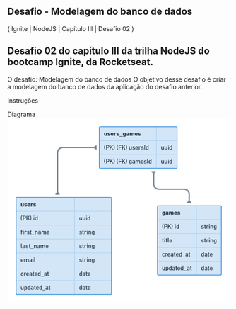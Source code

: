 ## Desafio - Modelagem do banco de dados
( Ignite | NodeJS | Capítulo III | Desafio 02 )

## Desafio 02 do capítulo III da trilha NodeJS do bootcamp Ignite, da Rocketseat.

O desafio: Modelagem do banco de dados
O objetivo desse desafio é criar a modelagem do banco de dados da aplicação do desafio anterior.

Instruções

Diagrama
![descrição da imagem](https://github.com/Behenck/modelagem-banco-de-dados-diagrama/blob/main/diagrama.png)
